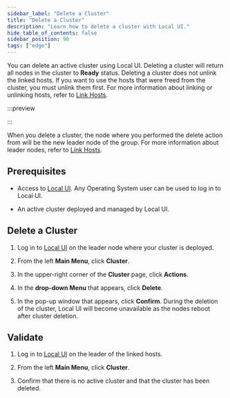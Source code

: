 ```yaml
---
sidebar_label: "Delete a Cluster"
title: "Delete a Cluster"
description: "Learn how to delete a cluster with Local UI."
hide_table_of_contents: false
sidebar_position: 90
tags: ["edge"]
---
```


You can delete an active cluster using Local UI. Deleting a cluster will return all nodes in the cluster to **Ready**
status. Deleting a cluster does not unlink the linked hosts. If you want to use the hosts that were freed from the
cluster, you must unlink them first. For more information about linking or unlinking hosts, refer to
[Link Hosts](./link-hosts.md).

:::preview

:::

When you delete a cluster, the node where you performed the delete action from will be the new leader node of the group.
For more information about leader nodes, refer to [Link Hosts](link-hosts.md#leader-nodes).

## Prerequisites

- Access to [Local UI](../host-management/access-console.md). Any Operating System user can be used to log in to Local
  UI.

- An active cluster deployed and managed by Local UI.

## Delete a Cluster

1. Log in to [Local UI](../host-management/access-console.md) on the leader node where your cluster is deployed.

2. From the left **Main Menu**, click **Cluster**.

3. In the upper-right corner of the **Cluster** page, click **Actions**.

4. In the **drop-down Menu** that appears, click **Delete**.

5. In the pop-up window that appears, click **Confirm**. During the deletion of the cluster, Local UI will become
   unavailable as the nodes reboot after cluster deletion.

## Validate

1. Log in to [Local UI](../host-management/access-console.md) on the leader of the linked hosts.

2. From the left **Main Menu**, click **Cluster**.

3. Confirm that there is no active cluster and that the cluster has been deleted.
